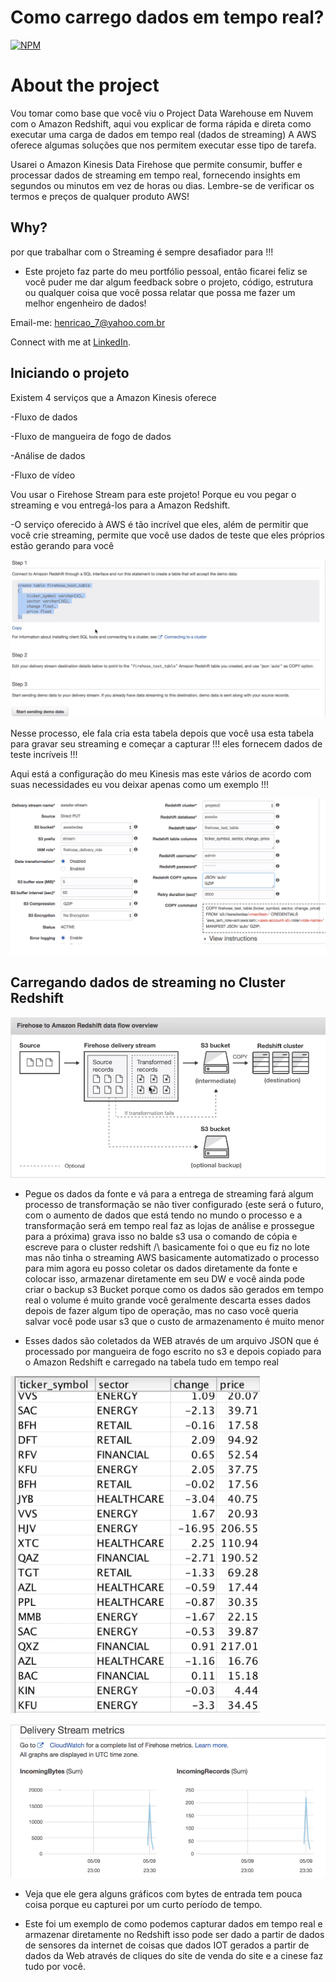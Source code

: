 # Como carrego dados em tempo real?

[![NPM](https://img.shields.io/npm/l/react)](https://github.com/pand-eX/LoadStreamingData/blob/main/LICENSE) 

# About the project

Vou tomar como base que você viu o Project Data Warehouse em Nuvem com o Amazon Redshift, aqui vou explicar de forma rápida e direta como executar uma carga de dados em tempo real (dados de streaming) A AWS oferece algumas soluções que nos permitem executar esse tipo de tarefa.

Usarei o Amazon Kinesis Data Firehose que permite consumir, buffer e processar dados de streaming em tempo real, fornecendo insights em segundos ou minutos em vez de horas ou dias. Lembre-se de verificar os termos e preços de qualquer produto AWS!


## Why?

por que trabalhar com o Streaming é sempre desafiador para !!!

- Este projeto faz parte do meu portfólio pessoal, então ficarei feliz se você puder me dar algum feedback sobre o projeto, código, estrutura ou qualquer coisa que você possa relatar que possa me fazer um melhor engenheiro de dados!

Email-me: henricao_7@yahoo.com.br

Connect with me at [LinkedIn](https://www.linkedin.com/in/henrique-castro-484269203//).


## Iniciando o projeto

Existem 4 serviços que a Amazon Kinesis oferece 

-Fluxo de dados

-Fluxo de mangueira de fogo de dados

-Análise de dados

-Fluxo de vídeo


Vou usar o Firehose Stream para este projeto! Porque eu vou pegar o streaming e vou entregá-los para a Amazon Redshift.


-O serviço oferecido à AWS é tão incrível que eles, além de permitir que você crie streaming, permite que você use dados de teste que eles próprios estão gerando para você

![4](https://github.com/pand-eX/LoadStreamingData/blob/main/assets/4.png)

Nesse processo, ele fala cria esta tabela depois que você usa esta tabela para gravar seu streaming e começar a capturar !!! eles fornecem dados de teste incríveis !!!

Aqui está a configuração do meu Kinesis mas este vários de acordo com suas necessidades eu vou deixar apenas como um exemplo !!!

![5](https://github.com/pand-eX/LoadStreamingData/blob/main/assets/5.png)


## Carregando dados de streaming no Cluster Redshift

![1](https://github.com/pand-eX/LoadStreamingData/blob/main/assets/1.png)


- Pegue os dados da fonte e vá para a entrega de streaming fará algum processo de transformação se não tiver configurado (este será o futuro, com o aumento de dados que está tendo no mundo o processo e a transformação será em tempo real faz as lojas de análise e prossegue para a próxima) grava isso no balde s3 usa o comando de cópia e escreve para o cluster redshift /\ basicamente foi o que eu fiz no lote mas não tinha o streaming AWS basicamente automatizado o processo para mim agora eu posso coletar os dados diretamente da fonte e colocar isso, armazenar diretamente em seu DW e você ainda pode criar o backup s3 Bucket porque como os dados são gerados em tempo real o volume é muito grande você geralmente descarta esses dados depois de fazer algum tipo de operação, mas no caso você queria salvar você pode usar s3 que o custo de armazenamento é muito menor 


- Esses dados são coletados da WEB através de um arquivo JSON que é processado por mangueira de fogo escrito no s3 e depois copiado para o Amazon Redshift e carregado na tabela tudo em tempo real
 

![2](https://github.com/pand-eX/LoadStreamingData/blob/main/assets/2.png)



![3](https://github.com/pand-eX/LoadStreamingData/blob/main/assets/3.png)


- Veja que ele gera alguns gráficos com bytes de entrada tem pouca coisa porque eu capturei por um curto período de tempo. 


- Este foi um exemplo de como podemos capturar dados em tempo real e armazenar diretamente no Redshift isso pode ser dado a partir de dados de sensores da internet de coisas que dados IOT gerados a partir de dados da Web através de cliques do site de venda do site e a cinese faz tudo por você.

